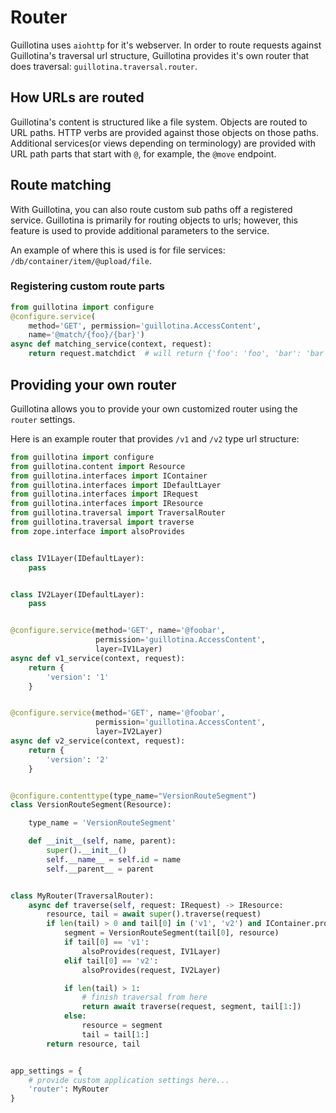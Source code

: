 # Router

Guillotina uses `aiohttp` for it's webserver. In order to route requests against
Guillotina's traversal url structure, Guillotina provides it's own router
that does traversal: `guillotina.traversal.router`.

## How URLs are routed

Guillotina's content is structured like a file system. Objects are routed to
URL paths. HTTP verbs are provided against those objects on those paths.
Additional services(or views depending on terminology) are provided with
URL path parts that start with `@`, for example, the `@move` endpoint.

## Route matching

With Guillotina, you can also route custom sub paths off a registered service.
Guillotina is primarily for routing objects to urls; however, this feature is
used to provide additional parameters to the service.

An example of where this is used is for file services: `/db/container/item/@upload/file`.

### Registering custom route parts


```python
from guillotina import configure
@configure.service(
    method='GET', permission='guillotina.AccessContent',
    name='@match/{foo}/{bar}')
async def matching_service(context, request):
    return request.matchdict  # will return {'foo': 'foo', 'bar': 'bar'}
```


## Providing your own router

Guillotina allows you to provide your own customized router using the `router`
settings.

Here is an example router that provides `/v1` and `/v2` type url structure:

```python
from guillotina import configure
from guillotina.content import Resource
from guillotina.interfaces import IContainer
from guillotina.interfaces import IDefaultLayer
from guillotina.interfaces import IRequest
from guillotina.interfaces import IResource
from guillotina.traversal import TraversalRouter
from guillotina.traversal import traverse
from zope.interface import alsoProvides


class IV1Layer(IDefaultLayer):
    pass


class IV2Layer(IDefaultLayer):
    pass


@configure.service(method='GET', name='@foobar',
                   permission='guillotina.AccessContent',
                   layer=IV1Layer)
async def v1_service(context, request):
    return {
        'version': '1'
    }


@configure.service(method='GET', name='@foobar',
                   permission='guillotina.AccessContent',
                   layer=IV2Layer)
async def v2_service(context, request):
    return {
        'version': '2'
    }


@configure.contenttype(type_name="VersionRouteSegment")
class VersionRouteSegment(Resource):

    type_name = 'VersionRouteSegment'

    def __init__(self, name, parent):
        super().__init__()
        self.__name__ = self.id = name
        self.__parent__ = parent


class MyRouter(TraversalRouter):
    async def traverse(self, request: IRequest) -> IResource:
        resource, tail = await super().traverse(request)
        if len(tail) > 0 and tail[0] in ('v1', 'v2') and IContainer.providedBy(resource):
            segment = VersionRouteSegment(tail[0], resource)
            if tail[0] == 'v1':
                alsoProvides(request, IV1Layer)
            elif tail[0] == 'v2':
                alsoProvides(request, IV2Layer)

            if len(tail) > 1:
                # finish traversal from here
                return await traverse(request, segment, tail[1:])
            else:
                resource = segment
                tail = tail[1:]
        return resource, tail


app_settings = {
    # provide custom application settings here...
    'router': MyRouter
}
```
